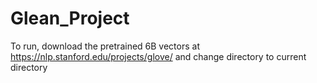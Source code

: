 # Glean_Project
To run, download the pretrained 6B vectors at https://nlp.stanford.edu/projects/glove/ and change directory to current directory
